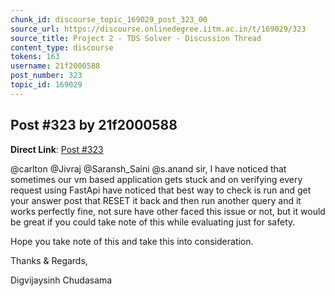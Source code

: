 ```yaml
---
chunk_id: discourse_topic_169029_post_323_00
source_url: https://discourse.onlinedegree.iitm.ac.in/t/169029/323
source_title: Project 2 - TDS Solver - Discussion Thread
content_type: discourse
tokens: 163
username: 21f2000588
post_number: 323
topic_id: 169029
---
```


## Post #323 by 21f2000588

**Direct Link**: [Post #323](https://discourse.onlinedegree.iitm.ac.in/t/169029/323)

@carlton @Jivraj @Saransh_Saini @s.anand sir, I have noticed that sometimes our vm based application gets stuck and on verifying every request using FastApi have noticed that best way to check is run and get your answer post that RESET it back and then run another query and it works perfectly fine, not sure have other faced this issue or not, but it would be great if you could take note of this while evaluating just for safety.

Hope you take note of this and take this into consideration.

Thanks &amp; Regards,

Digvijaysinh Chudasama
